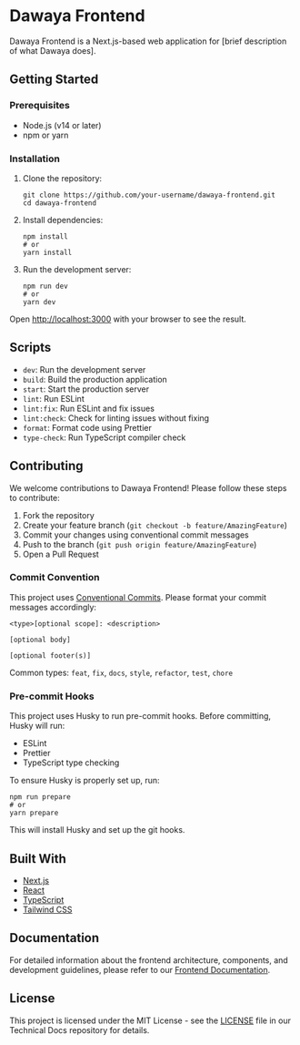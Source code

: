 # Dawaya Frontend

Dawaya Frontend is a Next.js-based web application for [brief description of what Dawaya does].


## Getting Started

### Prerequisites

-   Node.js (v14 or later)
-   npm or yarn

### Installation

1. Clone the repository:

    ```
    git clone https://github.com/your-username/dawaya-frontend.git
    cd dawaya-frontend
    ```

2. Install dependencies:

    ```
    npm install
    # or
    yarn install
    ```

3. Run the development server:

    ```
    npm run dev
    # or
    yarn dev
    ```

Open [http://localhost:3000](http://localhost:3000) with your browser to see the result.

## Scripts

-   `dev`: Run the development server
-   `build`: Build the production application
-   `start`: Start the production server
-   `lint`: Run ESLint
-   `lint:fix`: Run ESLint and fix issues
-   `lint:check`: Check for linting issues without fixing
-   `format`: Format code using Prettier
-   `type-check`: Run TypeScript compiler check

## Contributing

We welcome contributions to Dawaya Frontend! Please follow these steps to contribute:

1. Fork the repository
2. Create your feature branch (`git checkout -b feature/AmazingFeature`)
3. Commit your changes using conventional commit messages
4. Push to the branch (`git push origin feature/AmazingFeature`)
5. Open a Pull Request

### Commit Convention

This project uses [Conventional Commits](https://www.conventionalcommits.org/). Please format your commit messages accordingly:

```
<type>[optional scope]: <description>

[optional body]

[optional footer(s)]
```

Common types: `feat`, `fix`, `docs`, `style`, `refactor`, `test`, `chore`

### Pre-commit Hooks

This project uses Husky to run pre-commit hooks. Before committing, Husky will run:

-   ESLint
-   Prettier
-   TypeScript type checking

To ensure Husky is properly set up, run:

```
npm run prepare
# or
yarn prepare
```

This will install Husky and set up the git hooks.

## Built With

-   [Next.js](https://nextjs.org/)
-   [React](https://reactjs.org/)
-   [TypeScript](https://www.typescriptlang.org/)
-   [Tailwind CSS](https://tailwindcss.com/)

## Documentation

For detailed information about the frontend architecture, components, and development guidelines, please refer to our [Frontend Documentation](https://github.com/DAWAYA-ORG/Dawaya-Technical-Docs/tree/main/Docs/Frontend_Documentation).

## License

This project is licensed under the MIT License - see the [LICENSE](https://github.com/DAWAYA-ORG/Dawaya-Technical-Docs/blob/main/LICENSE) file in our Technical Docs repository for details.
